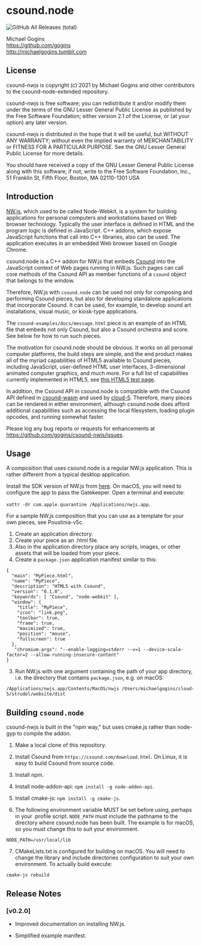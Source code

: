 # csound.node
![GitHub All Releases (total)](https://img.shields.io/github/downloads/gogins/csound-nwjs/total.svg)<br>

Michael Gogins<br>
https://github.com/gogins<br>
http://michaelgogins.tumblr.com

## License

csound-nwjs is copyright (c) 2021 by Michael Gogins and 
other contributors to the csound-node-extended repository.

csound-nwjs is free software; you can redistribute it
and/or modify them under the terms of the GNU Lesser General Public
License as published by the Free Software Foundation; either
version 2.1 of the License, or (at your option) any later version.

csound-nwjs is distributed in the hope that it will be useful,
but WITHOUT ANY WARRANTY; without even the implied warranty of
MERCHANTABILITY or FITNESS FOR A PARTICULAR PURPOSE.  See the
GNU Lesser General Public License for more details.

You should have received a copy of the GNU Lesser General Public
License along with this software; if not, write to the Free Software
Foundation, Inc., 51 Franklin St, Fifth Floor, Boston, MA
02110-1301 USA

## Introduction

[NW.js](http://nwjs.io/), which used to be called Node-Webkit, is a system for building 
applications for personal computers and workstations based on Web browser 
technology. Typically the user interface is defined in HTML and the program 
logic is defined in JavaScript. C++ addons, which expose JavaScript functions 
that call into C++ libraries, also can be used. The application executes in an 
embedded Web browser based on Google Chrome.

csound.node is a C++ addon for NW.js that embeds [Csound](http://csound.github.io/) into the 
JavaScript context of Web pages running in NW.js. Such pages can call core 
methods of the Csound API as member functions of a `csound` object that 
belongs to the window.

Therefore, NW.js with `csound.node` can be used not only for composing and 
performing Csound pieces, but also for developing standalone applications that 
incorporate Csound. It can be used, for example, to develop sound art 
installations, visual music, or kiosk-type applications.

The `csound-examples/docs/message.html` piece is an example of an HTML file
that embeds not only Csound, but also a Csound orchestra and score. See below 
for how to run such pieces.

The motivation for csound.node should be obvious. It works on all personal 
computer platforms, the build steps are simple, and the end product makes all 
of the myriad capabilities of HTML5 available to Csound pieces, including 
JavaScript, user-defined HTML user interfaces, 3-dimensional animated computer
graphics, and much more. For a full list of capabilities currently implemented 
in HTML5, see [this HTML5 test page](https://html5test.com/).

In addition, the Csound API in csound.node is compatible with the Csound API 
defined in [csound-wasm](https://github.com/gogins/csound-wasm) and 
used by [cloud-5](https://github.com/gogins/cloud-5). Therefore, many pieces 
can be rendered in either environment, although csound.node does afford 
additional capabilities such as accessing the local filesystem, loading plugin 
opcodes, and running somewhat faster.

Please log any bug reports or requests for enhancements at 
https://github.com/gogins/csound-nwjs/issues.

## Usage

A composition that uses csound.node is a regular NW.js application. This is 
rather different from a typical desktop application. 

Install the SDK version of NW.js from [here](https://nwjs.io/). On macOS, you 
will need to configure the app to pass the Gatekeeper. Open a terminal and 
execute: 

`xattr -dr com.apple.quarantine /Applications/nwjs.app`.

For a sample NW.js composition that you can use as a template for your own 
pieces, see Poustinia-v5c.

1. Create an application directory.
3. Create your piece as an .html file.
4. Also in the application directory place any scripts, images, or other assets that 
   will be loaded from your piece.
2. Create a `package.json` application manifest similar to this:
```
{
  "main": "MyPiece.html",
  "name": "MyPiece",
  "description": "HTML5 with Csound",
  "version": "0.1.0",
  "keywords": [ "Csound", "node-webkit" ],
  "window": {
    "title": "MyPiece",
    "icon": "link.png",
    "toolbar": true,
    "frame": true,
    "maximized": true,
    "position": "mouse",
    "fullscreen": true
  },
   "chromium-args": "--enable-logging=stderr --v=1 --device-scale-factor=2 --allow-running-insecure-content"
}
```
 3. Run NW.js with one argument containing the path of your app directory, 
    i.e. the directory that contains `package.json`, e.g. on macOS:
```
/Applications/nwjs.app/Contents/MacOS/nwjs /Users/michaelgogins/cloud-5/strudel/website/dist
```

## Building `csound.node`

csound-nwjs is built in the "npm way," but uses cmake.js rather than node-gyp 
to compile the addon.

1. Make a local clone of this repository.

2. Install Csound from `https://csound.com/download.html`. On Linux, it is 
   easy to build Csound from source code.

3. Install npm.

4. Install node-addon-api: `npm install -g node-addon-api`.

5. Install cmake-js: `npm install -g cmake-js`.

6. The following environment variable MUST be set before using, perhaps in
your .profile script. `NODE_PATH` must include the pathname to the directory 
where csound.node has been built. The example is for macOS, so you must 
change this to suit your environment.

```
NODE_PATH=/usr/local/lib
```

7. CMakeLists.txt is configured for building on macOS. You will need to 
   change the library and include directories configuration to suit your 
   own environment. To actually build execute:
```
cmake-js rebuild
```

## Release Notes

### [v0.2.0]

 - Improved documentation on installing NW.js.

 - Simplified example manifest.


